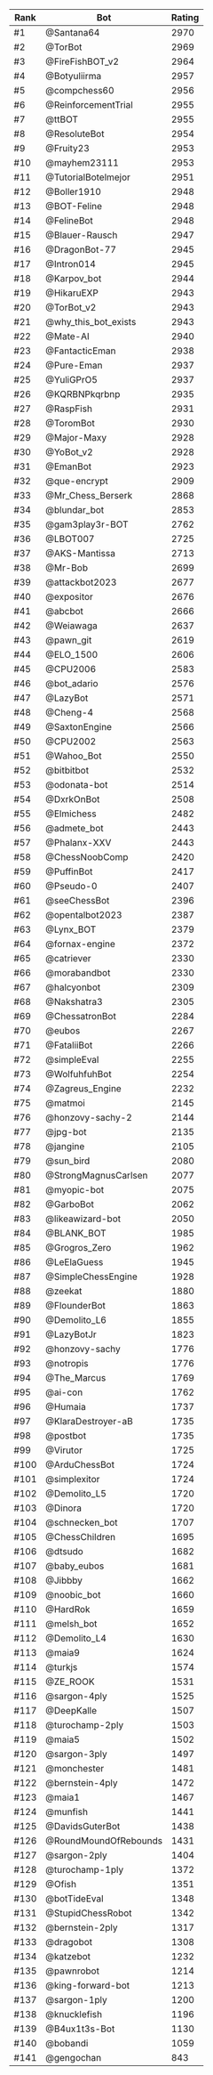Rank|Bot|Rating
---|---|---
#1|@Santana64|2970
#2|@TorBot|2969
#3|@FireFishBOT_v2|2964
#4|@Botyuliirma|2957
#5|@compchess60|2956
#6|@ReinforcementTrial|2955
#7|@ttBOT|2955
#8|@ResoluteBot|2954
#9|@Fruity23|2953
#10|@mayhem23111|2953
#11|@TutorialBotelmejor|2951
#12|@Boller1910|2948
#13|@BOT-Feline|2948
#14|@FelineBot|2948
#15|@Blauer-Rausch|2947
#16|@DragonBot-77|2945
#17|@Intron014|2945
#18|@Karpov_bot|2944
#19|@HikaruEXP|2943
#20|@TorBot_v2|2943
#21|@why_this_bot_exists|2943
#22|@Mate-AI|2940
#23|@FantacticEman|2938
#24|@Pure-Eman|2937
#25|@YuliGPrO5|2937
#26|@KQRBNPkqrbnp|2935
#27|@RaspFish|2931
#28|@ToromBot|2930
#29|@Major-Maxy|2928
#30|@YoBot_v2|2928
#31|@EmanBot|2923
#32|@que-encrypt|2909
#33|@Mr_Chess_Berserk|2868
#34|@blundar_bot|2853
#35|@gam3play3r-BOT|2762
#36|@LBOT007|2725
#37|@AKS-Mantissa|2713
#38|@Mr-Bob|2699
#39|@attackbot2023|2677
#40|@expositor|2676
#41|@abcbot|2666
#42|@Weiawaga|2637
#43|@pawn_git|2619
#44|@ELO_1500|2606
#45|@CPU2006|2583
#46|@bot_adario|2576
#47|@LazyBot|2571
#48|@Cheng-4|2568
#49|@SaxtonEngine|2566
#50|@CPU2002|2563
#51|@Wahoo_Bot|2550
#52|@bitbitbot|2532
#53|@odonata-bot|2514
#54|@DxrkOnBot|2508
#55|@Elmichess|2482
#56|@admete_bot|2443
#57|@Phalanx-XXV|2443
#58|@ChessNoobComp|2420
#59|@PuffinBot|2417
#60|@Pseudo-0|2407
#61|@seeChessBot|2396
#62|@opentalbot2023|2387
#63|@Lynx_BOT|2379
#64|@fornax-engine|2372
#65|@catriever|2330
#66|@morabandbot|2330
#67|@halcyonbot|2309
#68|@Nakshatra3|2305
#69|@ChessatronBot|2284
#70|@eubos|2267
#71|@FataliiBot|2266
#72|@simpleEval|2255
#73|@WolfuhfuhBot|2254
#74|@Zagreus_Engine|2232
#75|@matmoi|2145
#76|@honzovy-sachy-2|2144
#77|@jpg-bot|2135
#78|@jangine|2105
#79|@sun_bird|2080
#80|@StrongMagnusCarlsen|2077
#81|@myopic-bot|2075
#82|@GarboBot|2062
#83|@likeawizard-bot|2050
#84|@BLANK_BOT|1985
#85|@Grogros_Zero|1962
#86|@LeElaGuess|1945
#87|@SimpleChessEngine|1928
#88|@zeekat|1880
#89|@FlounderBot|1863
#90|@Demolito_L6|1855
#91|@LazyBotJr|1823
#92|@honzovy-sachy|1776
#93|@notropis|1776
#94|@The_Marcus|1769
#95|@ai-con|1762
#96|@Humaia|1737
#97|@KlaraDestroyer-aB|1735
#98|@postbot|1735
#99|@Virutor|1725
#100|@ArduChessBot|1724
#101|@simplexitor|1724
#102|@Demolito_L5|1720
#103|@Dinora|1720
#104|@schnecken_bot|1707
#105|@ChessChildren|1695
#106|@dtsudo|1682
#107|@baby_eubos|1681
#108|@Jibbby|1662
#109|@noobic_bot|1660
#110|@HardRok|1659
#111|@melsh_bot|1652
#112|@Demolito_L4|1630
#113|@maia9|1624
#114|@turkjs|1574
#115|@ZE_ROOK|1531
#116|@sargon-4ply|1525
#117|@DeepKalle|1507
#118|@turochamp-2ply|1503
#119|@maia5|1502
#120|@sargon-3ply|1497
#121|@monchester|1481
#122|@bernstein-4ply|1472
#123|@maia1|1467
#124|@munfish|1441
#125|@DavidsGuterBot|1438
#126|@RoundMoundOfRebounds|1431
#127|@sargon-2ply|1404
#128|@turochamp-1ply|1372
#129|@Ofish|1351
#130|@botTideEval|1348
#131|@StupidChessRobot|1342
#132|@bernstein-2ply|1317
#133|@dragobot|1308
#134|@katzebot|1232
#135|@pawnrobot|1214
#136|@king-forward-bot|1213
#137|@sargon-1ply|1200
#138|@knucklefish|1196
#139|@B4ux1t3s-Bot|1130
#140|@bobandi|1059
#141|@gengochan|843
